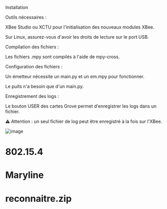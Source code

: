 Installation

Outils nécessaires :

XBee Studio ou XCTU pour l'initialisation des nouveaux modules XBee.

Sur Linux, assurez-vous d'avoir les droits de lecture sur le port USB.

Compilation des fichiers :

Les fichiers .mpy sont compilés à l'aide de mpy-cross.

Configuration des fichiers :

Un émetteur nécessite un main.py et un em.mpy pour fonctionner.

Le puits n'a besoin que d'un main.py.

Enregistrement des logs :

Le bouton USER des cartes Grove permet d'enregistrer les logs dans un fichier.

⚠️ Attention : un seul fichier de log peut être enregistré à la fois sur l'XBee.

![image](https://github.com/user-attachments/assets/14cea68e-f260-4589-b85d-9a66b9c3fc7f)

# 802.15.4

# Maryline

# reconnaitre.zip
